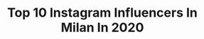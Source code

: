 ---
title: Top 10 Instagram Influencers In Milan In 2020
description: >-
  Find top Instagram influencers in Milan in 2020. Most popular hashtags: #love #loveyou #gift #stayhome.
platform: Instagram
profiles:
  - username: "irenecorridori"
    fullname: >-
      Irene Corridori
    location: "Italy"
    followers: 11848
    engagement: 1417
    commentsToLikes: 0.082946
    avatar: "https://scontent-ams4-1.cdninstagram.com/v/t51.2885-19/s320x320/79367452_2604354269799035_4938635571997179904_n.jpg?_nc_ht=scontent-ams4-1.cdninstagram.com&_nc_ohc=5H2JECC_0EUAX9YEdbh&oh=c9b12df0430220d1bc33d8cc4da10bd7&oe=5EB97CCD"
    verified: false
    hashtags: "#footlockereu, #ad, #tallyweijl, #breaktheboredom"
  - username: "paolodebosio"
    fullname: >-
      Paolo
    location: "Italy"
    followers: 48908
    engagement: 1317
    commentsToLikes: 0.110575
    avatar: "https://scontent-ams4-1.cdninstagram.com/v/t51.2885-19/s150x150/47164051_316205472317703_7532386551347544064_n.jpg?_nc_ht=scontent-ams4-1.cdninstagram.com&_nc_ohc=RhY9ItKkQ5MAX9rruZc&oh=6d940e3d97e81b93bf9653a7d473b6d8&oe=5EB84F4E"
    verified: false
    hashtags: "#bershkastyle, #mugshotchallenge, #mugshot"
  - username: "liquorsbeauty"
    fullname: >-
      Luca 🐆🇮🇹
    location: "Italy"
    followers: 24010
    engagement: 953
    commentsToLikes: 0.114863
    avatar: "https://scontent-ams4-1.cdninstagram.com/v/t51.2885-19/s320x320/90676098_586100235320870_7753227984386916352_n.jpg?_nc_ht=scontent-ams4-1.cdninstagram.com&_nc_ohc=hpzd1gvMcy0AX83A57l&oh=7f328ef2b0420cf515714f2ddbdcfcc0&oe=5EBC32B8"
    verified: false
    hashtags: "#lipsswatches, #smokeyeyes, #fullface, #jeffreestar"
  - username: "sante"
    fullname: >-
      Luca Santeramo
    location: "Italy"
    followers: 85436
    engagement: 1271
    commentsToLikes: 0.179750
    avatar: "https://scontent-lhr8-1.cdninstagram.com/v/t51.2885-19/s320x320/61969453_2379972512327383_3384691910105890816_n.jpg?_nc_ht=scontent-lhr8-1.cdninstagram.com&_nc_ohc=TPkXAiwExcMAX-Znsja&oh=42d4c741ebd59ae51eb1a529cc1c933b&oe=5EBB7EC2"
    verified: false
    hashtags: "#day18, #day23, #lacostepartnerretro, #22"
  - username: "gaiabegnis"
    fullname: >-
      Lifestyle • Family • Travel
    location: "Italy"
    followers: 22332
    engagement: 1431
    commentsToLikes: 0.090236
    avatar: "https://scontent-iad3-1.cdninstagram.com/v/t51.2885-19/s320x320/57429765_371900443450734_3226770618376519680_n.jpg?_nc_ht=scontent-iad3-1.cdninstagram.com&_nc_ohc=-lm1piOfQAMAX9gm2xR&oh=8c6e7be58eba08ad8d3af2492b21d972&oe=5EBBF3E6"
    verified: false
    hashtags: "#bimba, #ad, #lebeb, #fieradiesseremamma"
  - username: "juls.bi"
    fullname: >-
      𝑮𝒊𝒖𝒍𝒊𝒂👩🏼‍💻 𝑫𝒊𝒈𝒊𝒕𝒂𝒍 𝑷𝒓
    location: "Italy"
    followers: 128948
    engagement: 653
    commentsToLikes: 0.038421
    avatar: "https://scontent-ssn1-1.cdninstagram.com/v/t51.2885-19/s320x320/68764421_2531348516903328_2914676768273072128_n.jpg?_nc_ht=scontent-ssn1-1.cdninstagram.com&_nc_ohc=1mxLqPm7nfQAX-BbYMZ&oh=f5d8bb9eca55fb0b67695257a8f92d08&oe=5EB99EAC"
    verified: false
    hashtags: "#madrid, #makeup, #iorestoacasa, #ricordi"
  - username: "giorgiotambellini"
    fullname: >-
      Giorgio Tambellini
    location: "Italy"
    followers: 39253
    engagement: 1304
    commentsToLikes: 0.200145
    avatar: "https://scontent-amt2-1.cdninstagram.com/v/t51.2885-19/s320x320/83274937_544490746150519_3924218675262914560_n.jpg?_nc_ht=scontent-amt2-1.cdninstagram.com&_nc_ohc=t2AT6_VSHY0AX-nVyHI&oh=e339db63614f6ed5e6512ccea9f9e3be&oe=5EB77C47"
    verified: false
    hashtags: "#aperitivotime, #francescadeandre, #love, #loveyou"
  - username: "janeta_ker"
    fullname: >-
      Janeta Ker
    location: "Italy"
    followers: 142996
    engagement: 729
    commentsToLikes: 0.159584
    avatar: "https://scontent-ams4-1.cdninstagram.com/v/t51.2885-19/s320x320/75305211_444746696437167_195113131532353536_n.jpg?_nc_ht=scontent-ams4-1.cdninstagram.com&_nc_ohc=_Ag3KHsXr-QAX-NgBb5&oh=4e339d98743979366be3c42047230bcc&oe=5EB804B6"
    verified: false
    hashtags: "#happybirthday, #oneweek, #uncle, #lottery"
  - username: "maryamcheriff"
    fullname: >-
      Maryam Cherif
    location: "Italy"
    followers: 322191
    engagement: 1575
    commentsToLikes: 0.027720
    avatar: "https://scontent-ams4-1.cdninstagram.com/v/t51.2885-19/s320x320/83478511_175452567066066_1783537503840501760_n.jpg?_nc_ht=scontent-ams4-1.cdninstagram.com&_nc_ohc=4oM1j7Iqjn8AX8q2_jg&oh=09d5034d9345683f4a7d7b61d22db6bf&oe=5EBBF64B"
    verified: false
    hashtags: "#dance, #hiphopdance, #workout, #shuffledancer"
  - username: "raul_stilo"
    fullname: >-
      Raul Stilo
    location: "Italy"
    followers: 59428
    engagement: 589
    commentsToLikes: 0.075869
    avatar: "https://scontent-lhr8-1.cdninstagram.com/v/t51.2885-19/s320x320/58410092_2209100092675015_8118285103441903616_n.jpg?_nc_ht=scontent-lhr8-1.cdninstagram.com&_nc_ohc=wv97YzHRxgIAX9kf2xj&oh=d5ff701a3adcd2175f7a83174ae16c5f&oe=5EBB7A7B"
    verified: false
    hashtags: "#brothers, #styleblogger, #motolovers, #instadaily"
---